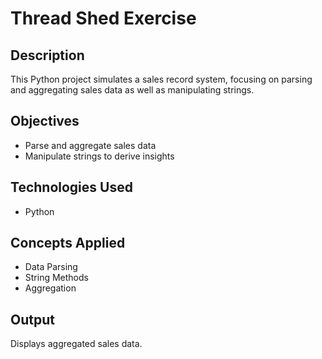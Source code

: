 # Thread Shed Exercise

## Description
This Python project simulates a sales record system, focusing on parsing and aggregating sales data as well as manipulating strings.

## Objectives
- Parse and aggregate sales data
- Manipulate strings to derive insights

## Technologies Used
- Python

## Concepts Applied
- Data Parsing
- String Methods
- Aggregation

## Output
Displays aggregated sales data.

